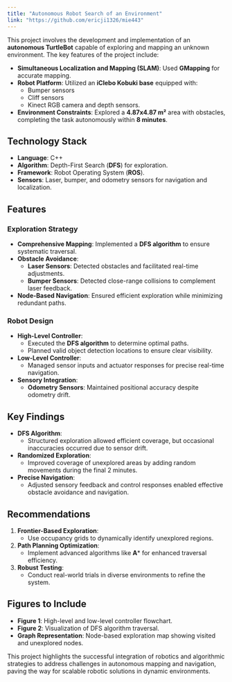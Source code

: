 ```yaml
---
title: "Autonomous Robot Search of an Environment"
link: "https://github.com/ericji1326/mie443"
---
```


This project involves the development and implementation of an **autonomous TurtleBot** capable of exploring and mapping an unknown environment. The key features of the project include:

- **Simultaneous Localization and Mapping (SLAM)**: Used **GMapping** for accurate mapping.
- **Robot Platform**: Utilized an **iClebo Kobuki base** equipped with:
  - Bumper sensors
  - Cliff sensors
  - Kinect RGB camera and depth sensors.
- **Environment Constraints**: Explored a **4.87x4.87 m²** area with obstacles, completing the task autonomously within **8 minutes**.

## Technology Stack

- **Language**: C++
- **Algorithm**: Depth-First Search (**DFS**) for exploration.
- **Framework**: Robot Operating System (**ROS**).
- **Sensors**: Laser, bumper, and odometry sensors for navigation and localization.

## Features

### Exploration Strategy
- **Comprehensive Mapping**: Implemented a **DFS algorithm** to ensure systematic traversal.
- **Obstacle Avoidance**:
  - **Laser Sensors**: Detected obstacles and facilitated real-time adjustments.
  - **Bumper Sensors**: Detected close-range collisions to complement laser feedback.
- **Node-Based Navigation**: Ensured efficient exploration while minimizing redundant paths.

### Robot Design
- **High-Level Controller**:
  - Executed the **DFS algorithm** to determine optimal paths.
  - Planned valid object detection locations to ensure clear visibility.
- **Low-Level Controller**:
  - Managed sensor inputs and actuator responses for precise real-time navigation.
- **Sensory Integration**:
  - **Odometry Sensors**: Maintained positional accuracy despite odometry drift.

## Key Findings

- **DFS Algorithm**:
  - Structured exploration allowed efficient coverage, but occasional inaccuracies occurred due to sensor drift.
- **Randomized Exploration**:
  - Improved coverage of unexplored areas by adding random movements during the final 2 minutes.
- **Precise Navigation**:
  - Adjusted sensory feedback and control responses enabled effective obstacle avoidance and navigation.

## Recommendations

1. **Frontier-Based Exploration**:
   - Use occupancy grids to dynamically identify unexplored regions.
2. **Path Planning Optimization**:
   - Implement advanced algorithms like **A*** for enhanced traversal efficiency.
3. **Robust Testing**:
   - Conduct real-world trials in diverse environments to refine the system.

## Figures to Include

- **Figure 1**: High-level and low-level controller flowchart.
- **Figure 2**: Visualization of DFS algorithm traversal.
- **Graph Representation**: Node-based exploration map showing visited and unexplored nodes.

This project highlights the successful integration of robotics and algorithmic strategies to address challenges in autonomous mapping and navigation, paving the way for scalable robotic solutions in dynamic environments.
